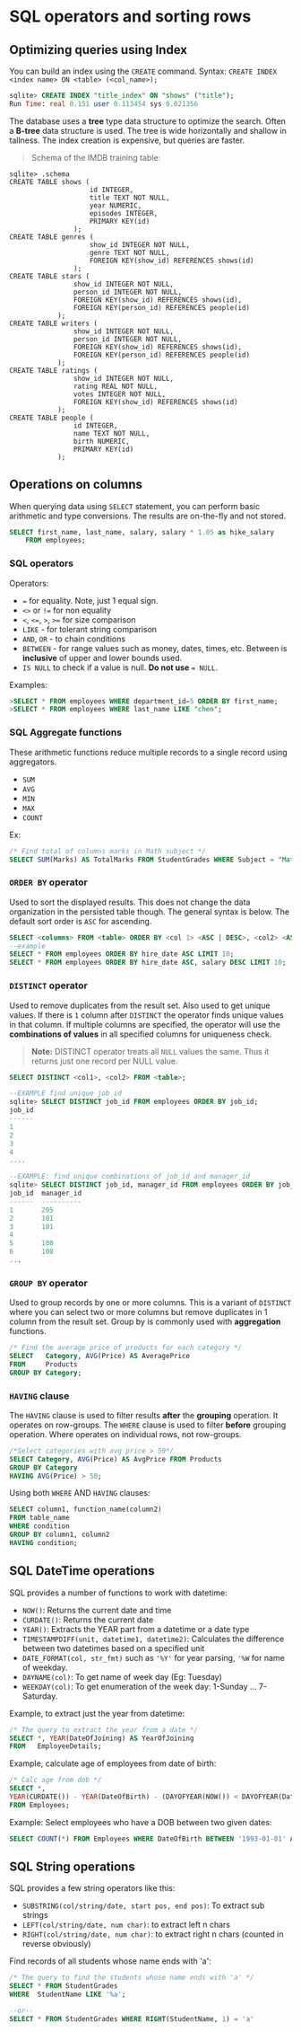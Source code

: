 # SQL operators and sorting rows

## Optimizing queries using Index
You can build an index using the `CREATE` command. Syntax: `CREATE INDEX <index name> ON <table> (<col_name>);`

```sql
sqlite> CREATE INDEX "title_index" ON "shows" ("title");
Run Time: real 0.151 user 0.113454 sys 0.021356
```
The database uses a **tree** type data structure to optimize the search. Often a **B-tree** data structure is used. The tree is wide horizontally and shallow in tallness. The index creation is expensive, but queries are faster.

> Schema of the IMDB training table:
```
sqlite> .schema
CREATE TABLE shows (
                    id INTEGER,
                    title TEXT NOT NULL,
                    year NUMERIC,
                    episodes INTEGER,
                    PRIMARY KEY(id)
                );
CREATE TABLE genres (
                    show_id INTEGER NOT NULL,
                    genre TEXT NOT NULL,
                    FOREIGN KEY(show_id) REFERENCES shows(id)
                );
CREATE TABLE stars (
                show_id INTEGER NOT NULL,
                person_id INTEGER NOT NULL,
                FOREIGN KEY(show_id) REFERENCES shows(id),
                FOREIGN KEY(person_id) REFERENCES people(id)
            );
CREATE TABLE writers (
                show_id INTEGER NOT NULL,
                person_id INTEGER NOT NULL,
                FOREIGN KEY(show_id) REFERENCES shows(id),
                FOREIGN KEY(person_id) REFERENCES people(id)
            );
CREATE TABLE ratings (
                show_id INTEGER NOT NULL,
                rating REAL NOT NULL,
                votes INTEGER NOT NULL,
                FOREIGN KEY(show_id) REFERENCES shows(id)
            );
CREATE TABLE people (
                id INTEGER,
                name TEXT NOT NULL,
                birth NUMERIC,
                PRIMARY KEY(id)
            );
```

## Operations on columns
When querying data using `SELECT` statement, you can perform basic arithmetic and type conversions. The results are on-the-fly and not stored.

```sql
SELECT first_name, last_name, salary, salary * 1.05 as hike_salary
    FROM employees;
```

### SQL operators
Operators:

 - `=` for equality. Note, just 1 equal sign.
 - `<>` or `!=` for non equality
 - `<`, `<=`, `>`, `>=` for size comparison
 - `LIKE` - for tolerant string comparison
 - `AND`, `OR` - to chain conditions
 - `BETWEEN` - for range values such as money, dates, times, etc. Between is **inclusive** of upper and lower bounds used.
 - `IS NULL` to check if a value is null. **Do not use** `= NULL`.

Examples:
```sql
>SELECT * FROM employees WHERE department_id=5 ORDER BY first_name;
>SELECT * FROM employees WHERE last_name LIKE "chen";

```

### SQL Aggregate functions
These arithmetic functions reduce multiple records to a single record using aggregators.

 - `SUM`
 - `AVG`
 - `MIN`
 - `MAX`
 - `COUNT`

 Ex:
 ```sql
 /* Find total of columns marks in Math subject */
SELECT SUM(Marks) AS TotalMarks FROM StudentGrades WHERE Subject = "Mathematics";
```



### `ORDER BY` operator
Used to sort the displayed results. This does not change the data organization in the persisted table though. The general syntax is below. The default sort order is `ASC` for ascending.

```sql
SELECT <columns> FROM <table> ORDER BY <col 1> <ASC | DESC>, <col2> <ASC | DESC>;
--example
SELECT * FROM employees ORDER BY hire_date ASC LIMIT 10;
SELECT * FROM employees ORDER BY hire_date ASC, salary DESC LIMIT 10;
```

### `DISTINCT` operator
Used to remove duplicates from the result set. Also used to get unique values. If there is `1` column after `DISTINCT` the operator finds unique values in that column. If multiple columns are specified, the operator will use the **combinations of values** in all specified columns for uniqueness check.

> **Note:** DISTINCT operator treats all `NULL` values the same. Thus it returns just one record per NULL value.

```sql
SELECT DISTINCT <col1>, <col2> FROM <table>;

--EXAMPLE find unique job_id
sqlite> SELECT DISTINCT job_id FROM employees ORDER BY job_id;
job_id
------
1     
2     
3     
4     
....

--EXAMPLE: find unique combinations of job_id and manager_id
sqlite> SELECT DISTINCT job_id, manager_id FROM employees ORDER BY job_id;
job_id  manager_id
------  ----------
1       205       
2       101       
3       101       
4                 
5       100       
6       108   
...
```

### `GROUP BY` operator
Used to group records by one or more columns. This is a variant of `DISTINCT` where you can select two or more columns but remove duplicates in 1 column from the result set. Group by is commonly used with **aggregation** functions.

```sql
/* Find the average price of products for each category */
SELECT   Category, AVG(Price) AS AveragePrice
FROM     Products
GROUP BY Category;
```

### `HAVING` clause
The `HAVING` clause is used to filter results **after** the **grouping** operation. It operates on row-groups. The `WHERE` clause is used to filter **before** grouping operation. Where operates on individual rows, not row-groups.

```sql
/*Select categories with avg price > 50*/
SELECT Category, AVG(Price) AS AvgPrice FROM Products
GROUP BY Category
HAVING AVG(Price) > 50;
```
Using both `WHERE` AND `HAVING` clauses:

```sql
SELECT column1, function_name(column2)
FROM table_name
WHERE condition
GROUP BY column1, column2
HAVING condition;
```

## SQL DateTime operations
SQL provides a number of functions to work with datetime:

- `NOW()`: Returns the current date and time
- `CURDATE()`: Returns the current date
- `YEAR()`: Extracts the YEAR part from a datetime or a date type
- `TIMESTAMPDIFF(unit, datetime1, datetime2)`: Calculates the difference between two datetimes based on a specified unit
- `DATE_FORMAT(col, str_fmt)` such as `'%Y'` for year parsing, `'%W` for name of weekday.
- `DAYNAME(col)`: To get name of week day (Eg: Tuesday)
- `WEEKDAY(col)`: To get enumeration of the week day: 1-Sunday ... 7-Saturday.

Example, to extract just the year from datetime:

```sql
/* The query to extract the year from a date */
SELECT *, YEAR(DateOfJoining) AS YearOfJoining
FROM   EmployeeDetails;
```

Example, calculate age of employees from date of birth:

```sql
/* Calc age from dob */
SELECT *, 
YEAR(CURDATE()) - YEAR(DateOfBirth) - (DAYOFYEAR(NOW()) < DAYOFYEAR(DateOfBirth)) AS Age 
FROM Employees;
```

Example: Select employees who have a DOB between two given dates:

```sql
SELECT COUNT(*) FROM Employees WHERE DateOfBirth BETWEEN '1993-01-01' AND '1995-12-31');
```


## SQL String operations
SQL provides a few string operators like this:

- `SUBSTRING(col/string/date, start pos, end pos)`: To extract sub strings
- `LEFT(col/string/date, num char)`: to extract left n chars
- `RIGHT(col/string/date, num char)`: to extract right n chars (counted in reverse obviously)

Find records of all students whose name ends with 'a':

```sql
/* The query to find the students whose name ends with 'a' */
SELECT * FROM StudentGrades
WHERE  StudentName LIKE '%a';

--or--
SELECT * FROM StudentGrades WHERE RIGHT(StudentName, 1) = 'a'


```
